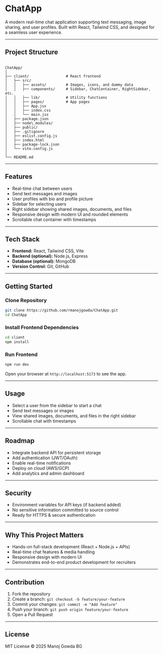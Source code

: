 # ChatApp

A modern real-time chat application supporting text messaging, image sharing, and user profiles. Built with React, Tailwind CSS, and designed for a seamless user experience.

---

## Project Structure

```

ChatApp/
│
├── client/                 # React frontend
│   ├── src/
│   │   ├── assets/         # Images, icons, and dummy data
│   │   ├── components/     # Sidebar, ChatContainer, RightSidebar, etc.
│   │   ├── lib/            # Utility functions
│   │   ├── pages/          # App pages
│   │   ├── App.jsx
│   │   ├── index.css
│   │   └── main.jsx
│   ├── package.json
│   ├── node\_modules/
│   ├── public/
│   ├── .gitignore
│   ├── eslist.config.js
│   ├── index.html
│   ├── package-lock.json
│   └── vite.config.js
│
└── README.md

````

---

## Features

- Real-time chat between users
- Send text messages and images
- User profiles with bio and profile picture
- Sidebar for selecting users
- Right sidebar showing shared images, documents, and files
- Responsive design with modern UI and rounded elements
- Scrollable chat container with timestamps

---

## Tech Stack

- **Frontend:** React, Tailwind CSS, Vite
- **Backend (optional):** Node.js, Express
- **Database (optional):** MongoDB
- **Version Control:** Git, GitHub

---

## Getting Started

### Clone Repository
```bash
git clone https://github.com/rmanojgowda/ChatApp.git
cd ChatApp
````

### Install Frontend Dependencies

```bash
cd client
npm install
```

### Run Frontend

```bash
npm run dev
```

Open your browser at `http://localhost:5173` to see the app.

---

## Usage

* Select a user from the sidebar to start a chat
* Send text messages or images
* View shared images, documents, and files in the right sidebar
* Scrollable chat with timestamps

---

## Roadmap

* Integrate backend API for persistent storage
* Add authentication (JWT/OAuth)
* Enable real-time notifications
* Deploy on cloud (AWS/GCP)
* Add analytics and admin dashboard

---

## Security

* Environment variables for API keys (if backend added)
* No sensitive information committed to source control
* Ready for HTTPS & secure authentication

---

## Why This Project Matters

* Hands-on full-stack development (React + Node.js + APIs)
* Real-time chat features & media handling
* Responsive design with modern UI
* Demonstrates end-to-end product development for recruiters

---

## Contribution

1. Fork the repository
2. Create a branch: `git checkout -b feature/your-feature`
3. Commit your changes: `git commit -m "Add feature"`
4. Push your branch: `git push origin feature/your-feature`
5. Open a Pull Request

---

## License

MIT License © 2025 Manoj Gowda BG

```

